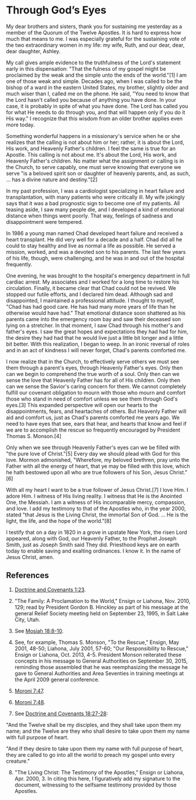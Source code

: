 # Through God’s Eyes

My dear brothers and sisters, thank you for sustaining me yesterday as a
member of the Quorum of the Twelve Apostles. It is hard to express how much
that means to me. I was especially grateful for the sustaining vote of the two
extraordinary women in my life: my wife, Ruth, and our dear, dear, dear
daughter, Ashley.

My call gives ample evidence to the truthfulness of the Lord's statement early
in this dispensation: "That the fulness of my gospel might be proclaimed by
the weak and the simple unto the ends of the world."[1] I am one of those weak
and simple. Decades ago, when I was called to be the bishop of a ward in the
eastern United States, my brother, slightly older and much wiser than I,
called me on the phone. He said, "You need to know that the Lord hasn't called
you because of anything you have done. In your case, it is probably in spite
of what you have done. The Lord has called you for what He needs to do through
you, and that will happen only if you do it His way." I recognize that this
wisdom from an older brother applies even more today.

Something wonderful happens in a missionary's service when he or she realizes
that the calling is not about him or her; rather, it is about the Lord, His
work, and Heavenly Father's children. I feel the same is true for an Apostle.
This calling is not about me. It's about the Lord, His work, and Heavenly
Father's children. No matter what the assignment or calling is in the Church,
to serve capably, one must serve knowing that everyone we serve "is a beloved
spirit son or daughter of heavenly parents, and, as such, ... has a divine
nature and destiny."[2]

In my past profession, I was a cardiologist specializing in heart failure and
transplantation, with many patients who were critically ill. My wife jokingly
says that it was a bad prognostic sign to become one of my patients. All
teasing aside, I saw many people die, and I developed a kind of emotional
distance when things went poorly. That way, feelings of sadness and
disappointment were tempered.

In 1986 a young man named Chad developed heart failure and received a heart
transplant. He did very well for a decade and a half. Chad did all he could to
stay healthy and live as normal a life as possible. He served a mission,
worked, and was a devoted son to his parents. The last few years of his life,
though, were challenging, and he was in and out of the hospital frequently.

One evening, he was brought to the hospital's emergency department in full
cardiac arrest. My associates and I worked for a long time to restore his
circulation. Finally, it became clear that Chad could not be revived. We
stopped our futile efforts, and I declared him dead. Although sad and
disappointed, I maintained a professional attitude. I thought to myself, "Chad
has had good care. He has had many more years of life than he otherwise would
have had." That emotional distance soon shattered as his parents came into the
emergency room bay and saw their deceased son lying on a stretcher. In that
moment, I saw Chad through his mother's and father's eyes. I saw the great
hopes and expectations they had had for him, the desire they had had that he
would live just a little bit longer and a little bit better. With this
realization, I began to weep. In an ironic reversal of roles and in an act of
kindness I will never forget, Chad's parents comforted me.

I now realize that in the Church, to effectively serve others we must see them
through a parent's eyes, through Heavenly Father's eyes. Only then can we
begin to comprehend the true worth of a soul. Only then can we sense the love
that Heavenly Father has for all of His children. Only then can we sense the
Savior's caring concern for them. We cannot completely fulfill our covenant
obligation to mourn with those who mourn and comfort those who stand in need
of comfort unless we see them through God's eyes.[3] This expanded perspective
will open our hearts to the disappointments, fears, and heartaches of others.
But Heavenly Father will aid and comfort us, just as Chad's parents comforted
me years ago. We need to have eyes that see, ears that hear, and hearts that
know and feel if we are to accomplish the rescue so frequently encouraged by
President Thomas S. Monson.[4]

Only when we see through Heavenly Father's eyes can we be filled with "the
pure love of Christ."[5] Every day we should plead with God for this love.
Mormon admonished, "Wherefore, my beloved brethren, pray unto the Father with
all the energy of heart, that ye may be filled with this love, which he hath
bestowed upon all who are true followers of his Son, Jesus Christ."[6]

With all my heart I want to be a true follower of Jesus Christ.[7] I love Him.
I adore Him. I witness of His living reality. I witness that He is the
Anointed One, the Messiah. I am a witness of His incomparable mercy,
compassion, and love. I add my testimony to that of the Apostles who, in the
year 2000, stated "that Jesus is the Living Christ, the immortal Son of God. ...
He is the light, the life, and the hope of the world."[8]

I testify that on a day in 1820 in a grove in upstate New York, the risen Lord
appeared, along with God, our Heavenly Father, to the Prophet Joseph Smith,
just as Joseph Smith said They did. Priesthood keys are on earth today to
enable saving and exalting ordinances. I know it. In the name of Jesus Christ,
amen.

## References

  1.  [Doctrine and Covenants 1:23](https://www.lds.org/scriptures/dc-testament/dc/1.23?lang=eng#22).

  2.  "The Family: A Proclamation to the World," Ensign or Liahona, Nov. 2010, 129; read by President Gordon B. Hinckley as part of his message at the general Relief Society meeting held on September 23, 1995, in Salt Lake City, Utah.

  3.  See [Mosiah 18:8-10](https://www.lds.org/scriptures/bofm/mosiah/18.8-10?lang=eng#7).

  4.  See, for example, Thomas S. Monson, "To the Rescue," Ensign, May 2001, 48-50; Liahona, July 2001, 57-60; "Our Responsibility to Rescue," Ensign or Liahona, Oct. 2013, 4-5\. President Monson reiterated these concepts in his message to General Authorities on September 30, 2015, reminding those assembled that he was reemphasizing the message he gave to General Authorities and Area Seventies in training meetings at the April 2009 general conference.

  5.  [Moroni 7:47](https://www.lds.org/scriptures/bofm/moro/7.47?lang=eng#46).

  6.  [Moroni 7:48](https://www.lds.org/scriptures/bofm/moro/7.48?lang=eng#47).

  7.  See [Doctrine and Covenants 18:27-28](https://www.lds.org/scriptures/dc-testament/dc/18.27-28?lang=eng#26):

 "And the Twelve shall be my disciples, and they shall take upon them my name;
and the Twelve are they who shall desire to take upon them my name with full
purpose of heart.

 "And if they desire to take upon them my name with full purpose of heart,
they are called to go into all the world to preach my gospel unto every
creature."

  8.  "The Living Christ: The Testimony of the Apostles," Ensign or Liahona, Apr. 2000, 3. In citing this here, I figuratively add my signature to the document, witnessing to the selfsame testimony provided by those Apostles.

